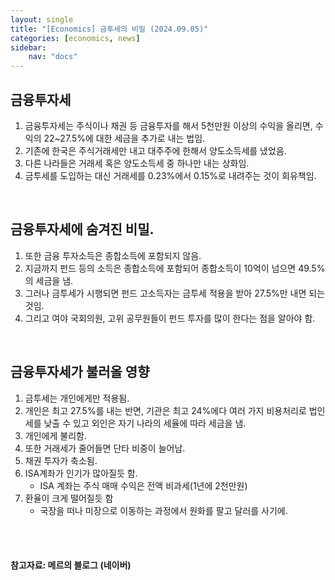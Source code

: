 ```yaml
---
layout: single
title: "[Economics] 금투세의 비밀 (2024.09.05)"
categories: [economics, news]
sidebar:
    nav: "docs"
---
```


## 금융투자세
1. 금융투자세는 주식이나 채권 등 금융투자를 해서 5천만원 이상의 수익을 올리면, 수익의 22~27.5%에 대한 세금을 추가로 내는 법임.
1. 기존에 한국은 주식거래세만 내고 대주주에 한해서 양도소득세를 냈었음.
1. 다른 나라들은 거래세 혹은 양도소득세 중 하나만 내는 상화임.
1. 금투세를 도입하는 대신 거래세를 0.23%에서 0.15%로 내려주는 것이 회유책임.

<br/>

## 금융투자세에 숨겨진 비밀.
1. 또한 금융 투자소득은 종합소득에 포함되지 않음.
1. 지금까지 펀드 등의 소득은 종합소득에 포함되어 종합소득이 10억이 넘으면 49.5%의 세금을 냄.
1. 그러나 금투세가 시행되면 펀드 고소득자는 금투세 적용을 받아 27.5%만 내면 되는 것임.
1. 그리고 여야 국회의원, 고위 공무원들이 펀드 투자를 많이 한다는 점을 알아야 함.

<br/>

## 금융투자세가 불러올 영향
1. 금투세는 개인에게만 적용됨.
1. 개인은 최고 27.5%를 내는 반면, 기관은 최고 24%에다 여러 가지 비용처리로 법인세를 낮출 수 있고 외인은 자기 나라의 세율에 따라 세금을 냄.
1. 개인에게 불리함.
1. 또한 거래세가 줄어들면 단타 비중이 늘어남.
1. 채권 투자가 축소됨.
1. ISA계좌가 인기가 많아질듯 함.
    - ISA 계좌는 주식 매매 수익은 전액 비과세(1년에 2천만원)
1. 환율이 크게 떨어질듯 함
    - 국장을 떠나 미장으로 이동하는 과정에서 원화를 팔고 달러를 사기에.


<br/>
<br/>

#### 참고자료: 메르의 블로그 (네이버) 